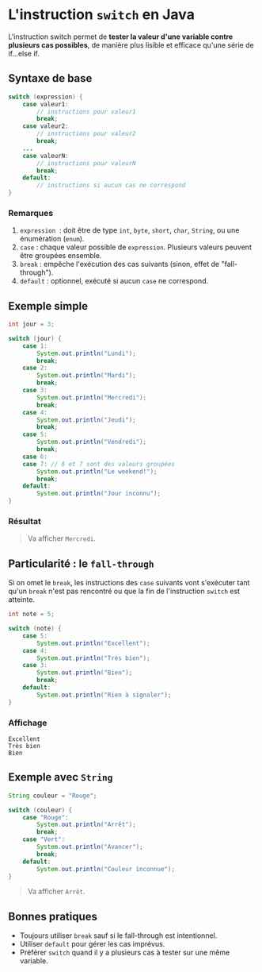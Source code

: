 # L'instruction `switch` en Java

L'instruction switch permet de **tester la valeur d'une variable contre plusieurs cas possibles**, de manière plus lisible et efficace qu'une série de if...else if.

## Syntaxe de base

```java
switch (expression) {
    case valeur1:
        // instructions pour valeur1
        break;
    case valeur2:
        // instructions pour valeur2
        break;
    ...
    case valeurN:
        // instructions pour valeurN
        break;
    default:
        // instructions si aucun cas ne correspond
}
```

### Remarques

1. `expression`  : doit être de type `int`, `byte`, `short`, `char`, `String`, ou une énumération (`enum`).
2. `case` : chaque valeur possible de `expression`. Plusieurs valeurs peuvent être groupées ensemble.
3. `break` : empêche l'exécution des cas suivants (sinon, effet de "fall-through").
4. `default` : optionnel, exécuté si aucun `case` ne correspond.

## Exemple simple

```java
int jour = 3;

switch (jour) {
    case 1:
        System.out.println("Lundi");
        break;
    case 2:
        System.out.println("Mardi");
        break;
    case 3:
        System.out.println("Mercredi");
        break;
    case 4:
        System.out.println("Jeudi");
        break;
    case 5:
        System.out.println("Vendredi");
        break;
    case 6:
    case 7: // 6 et 7 sont des valeurs groupées
        System.out.println("Le weekend!");
        break;
    default:
        System.out.println("Jour inconnu");
}
```

### Résultat

> Va afficher `Mercredi`.

## Particularité : le `fall-through`

Si on omet le `break`, les instructions des `case` suivants vont s'exécuter tant qu'un `break` n'est pas rencontré ou que la fin de l'instruction `switch` est atteinte.

```java
int note = 5;

switch (note) {
    case 5:
        System.out.println("Excellent");
    case 4:
        System.out.println("Très bien");
    case 3:
        System.out.println("Bien");
        break;
    default:
        System.out.println("Rien à signaler");
}
```

### Affichage

```text
Excellent
Très bien
Bien
```

## Exemple avec `String`

```java
String couleur = "Rouge";

switch (couleur) {
    case "Rouge":
        System.out.println("Arrêt");
        break;
    case "Vert":
        System.out.println("Avancer");
        break;
    default:
        System.out.println("Couleur inconnue");
}
```

> Va afficher `Arrêt`.

## Bonnes pratiques

- Toujours utiliser `break` sauf si le fall-through est intentionnel.
- Utiliser `default` pour gérer les cas imprévus.
- Préférer `switch` quand il y a plusieurs cas à tester sur une même variable.

